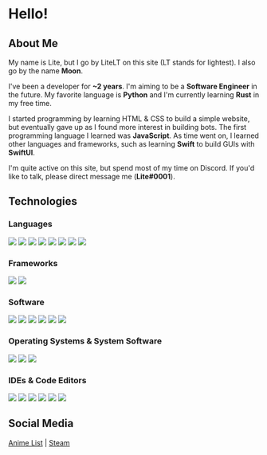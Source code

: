 # Hello!

## About Me
My name is Lite, but I go by LiteLT on this site (LT stands for lightest). I also go by the name **Moon**.

I've been a developer for **~2 years**. I'm aiming to be a **Software Engineer** in the future. My favorite language is **Python** and I'm currently learning **Rust** in my free time.

I started programming by learning HTML & CSS to build a simple website, but eventually gave up as I found more interest in building bots. The first programming language I learned was **JavaScript**. As time went on, I learned other languages and frameworks, such as learning **Swift** to build GUIs with **SwiftUI**.

I'm quite active on this site, but spend most of my time on Discord. If you'd like to talk, please direct message me (**Lite#0001**).

## Technologies
### Languages
<!-- https://img.shields.io/badge/?-?-??style=flat&logo=?&logoColor=white -->
![](https://img.shields.io/badge/JavaScript-Language-red?style=flat&logo=javascript&logoColor=white)
![](https://img.shields.io/badge/Python-Language-red?style=flat&logo=python&logoColor=white)
![](https://img.shields.io/badge/Swift-Language-red?style=flat&logo=swift&logoColor=white)
![](https://img.shields.io/badge/Rust-Language-red?style=flat&logo=rust&logoColor=white)
![](https://img.shields.io/badge/Dart-Language-red?style=flat&logo=dart&logoColor=white)
![](https://img.shields.io/badge/Kotlin-Language-red?style=flat&logo=kotlin&logoColor=white)
![](https://img.shields.io/badge/Java-Language-red?style=flat&logo=java&logoColor=white)
![](https://img.shields.io/badge/SQL-Language-red?style=flat&logo=sql&logoColor=white) <!-- In case the SQL label ever comes out -->

### Frameworks
![](https://img.shields.io/badge/Node.js-Framework-orange?style=flat&logo=node.js&logoColor=white)
![](https://img.shields.io/badge/SwiftUI-Framework-orange?style=flat&logo=swift&logoColor=white) <!-- Change this if SwiftUI label comes out -->

### Software
![](https://img.shields.io/badge/GraphQL-Software-yellow?style=flat&logo=graphql&logoColor=white)
![](https://img.shields.io/badge/Homebrew-Software-yellow?style=flat&logo=homebrew&logoColor=white)
![](https://img.shields.io/badge/SQLite-Software-yellow?style=flat&logo=sqlite&logoColor=white)
![](https://img.shields.io/badge/PostgreSQL-Software-yellow?style=flat&logo=postgresql&logoColor=white)
![](https://img.shields.io/badge/Postman-Software-yellow?style=flat&logo=postman&logoColor=white)
![](https://img.shields.io/badge/Insomnia-Software-yellow?style=flat&logo=insomnia&logoColor=white)

### Operating Systems & System Software
![](https://img.shields.io/badge/Git-Software-green?style=flat&logo=git&logoColor=white)
![](https://img.shields.io/badge/macOS-OS-green?style=flat&logo=mac&logoColor=white)
![](https://img.shields.io/badge/Unix-OS-green?style=flat&logo=unix&logoColor=white)

### IDEs & Code Editors
![](https://img.shields.io/badge/Xcode-IDE-blue?style=flat&logo=xcode&logoColor=white)
![](https://img.shields.io/badge/IntelliJ_IDEA-IDE-blue?style=flat&logo=intellij-idea&logoColor=white)
![](https://img.shields.io/badge/PyCharm-IDE-blue?style=flat&logo=pycharm&logoColor=white)
![](https://img.shields.io/badge/WebStorm-IDE-blue?style=flat&logo=webstorm&logoColor=white)
![](https://img.shields.io/badge/Visual_Studio_Code-Software-blue?style=flat&logo=visual-studio-code&logoColor=white)
![](https://img.shields.io/badge/CLion-IDE-blue?style=flat&logo=clion&logoColor=white)

## Social Media
[Anime List](https://anilist.co/user/LiteLT/) | [Steam](https://steamcommunity.com/id/LiteLT/)
